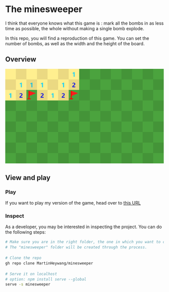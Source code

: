 # The minesweeper

I think that everyone knows what this game is : mark all the bombs in as less time as possible, the whole
without making a single bomb explode.

In this repo, you will find a reproduction of this game. You can set the number of bombs, as well as the
width and the height of the board.

## Overview

![Screenshot of a game](./screenshot.png)

## View and play

### Play

If you want to play my version of the game, head over to [this URL](https://MartinHeywang.github.io/minesweeper)

### Inspect

As a developer, you may be interested in inspecting the project. You can do the following steps:

```bash
# Make sure you are in the right folder, the one in which you want to clone the repo.
# The "minesweeper" folder will be created through the process.

# Clone the repo
gh repo clone MartinHeywang/minesweeper

# Serve it on localhost
# option: npm install serve --global
serve -s minesweeper
```

